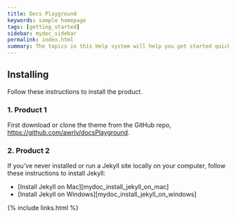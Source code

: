 ```yaml
---
title: Docs Playground
keywords: sample homepage
tags: [getting_started]
sidebar: mydoc_sidebar
permalink: index.html
summary: The topics in this Help system will help you get started quickly with Product 1 or Product 2, as well as provide additional information on installing and configuring Product 1 or Product 2.
---
```


## Installing

Follow these instructions to install the product.

### 1. Product 1

First download or clone the theme from the GitHub repo, https://github.com/awrlv/docsPlayground. 

### 2. Product 2

If you've never installed or run a Jekyll site locally on your computer, follow these instructions to install Jekyll:

* [Install Jekyll on Mac][mydoc_install_jekyll_on_mac]
* [Install Jekyll on Windows][mydoc_install_jekyll_on_windows]





{% include links.html %}
